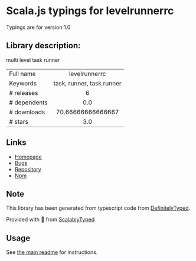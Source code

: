
# Scala.js typings for levelrunnerrc

Typings are for version 1.0

## Library description:
multi level task runner

|                    |                 |
| ------------------ | :-------------: |
| Full name          | levelrunnerrc |
| Keywords           | task, runner, task runner |
| # releases         | 6 |
| # dependents       | 0.0 |
| # downloads        | 70.66666666666667 |
| # stars            | 3.0 |

## Links
- [Homepage](https://github.com/Soldy/levelrunnerrc#readme)
- [Bugs](https://github.com/Soldy/levelrunnerrc/issues)
- [Repository](https://github.com/Soldy/levelrunnerrc)
- [Npm](https://www.npmjs.com/package/levelrunnerrc)
    


## Note
This library has been generated from typescript code from [DefinitelyTyped](https://definitelytyped.org).

Provided with :purple_heart: from [ScalablyTyped](https://github.com/oyvindberg/ScalablyTyped)

## Usage
See [the main readme](../../readme.md) for instructions.


